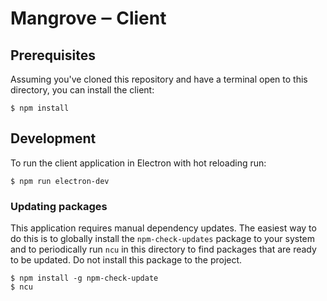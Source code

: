 # Mangrove ‒ Client

## Prerequisites
Assuming you've cloned this repository and have a terminal open to this directory, you can install the client:
```
$ npm install
```

## Development
To run the client application in Electron with hot reloading run:
```
$ npm run electron-dev
```

### Updating packages
This application requires manual dependency updates. The easiest way to do this is to globally install the `npm-check-updates` package to your system and to periodically run `ncu` in this directory to find packages that are ready to be updated. Do not install this package to the project.
```
$ npm install -g npm-check-update
$ ncu
```
